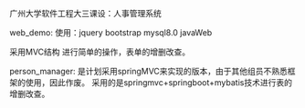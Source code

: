广州大学软件工程大三课设：人事管理系统


web_demo:
使用：jquery bootstrap mysql8.0 javaWeb   

采用MVC结构
进行简单的操作，表单的增删改查。


person_manager:
是计划采用springMVC来实现的版本，由于其他组员不熟悉框架的使用，因此作废。
采用的是springmvc+springboot+mybatis技术进行表的增删改查。
